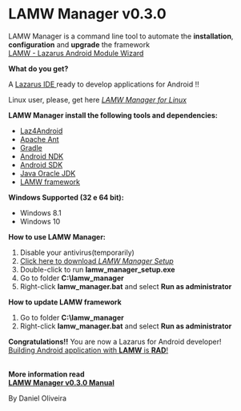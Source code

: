 # **LAMW Manager v0.3.0**

LAMW Manager is a command line tool to automate the <strong>installation</strong>, <strong>configuration</strong> and <strong>upgrade</strong>  the framework <a href="https://github.com/jmpessoa/lazandroidmodulewizard"><br>LAMW - Lazarus Android Module Wizard</a></br>

**What do you get?** 

<p>
	A <a href="http://www.lazarus-ide.org/">Lazarus  IDE </a> ready to develop applications for Android !!
</p>

<p> 
	Linux user, please,  get here <em><a href="https://github.com/DanielTimelord/LAMWAutoRunScripts"> LAMW Manager for Linux</a></em>
</p>




**LAMW Manager install the following tools and dependencies:**
<ul>
	<li><a href="https://sourceforge.net/projects/laz4android/">Laz4Android</a></li>
	<li><a href="https://ant.apache.org/">Apache Ant</a></li>
	<li><a href="https://gradle.org/">Gradle</a></li>
	<li><a href="https://developer.android.com/ndk/">Android NDK</a></li>
	<li><a href="https://developer.android.com/studio/releases/sdk-tools">Android SDK</a></li>
	<li><a href="https://www.oracle.com/technetwork/pt/java/javase/downloads/jdk8-downloads-2133151.html">Java Oracle JDK</a></li>
	<li><a href="https://github.com/jmpessoa/lazandroidmodulewizard">LAMW framework</a></li>
</ul>


**Windows Supported (32 e 64 bit):**

<ul>
	<!-- <li>Windows 7 - <a href="https://github.com/DanielTimelord/Laz4LAMW-win-installer/blob/master/lamw_manager/docs/win7.md">  <strong>Important Requeriments</strong></a></li> -->
	<li>Windows 8.1</li> 
	<li>Windows 10</li>
</ul>		



<p>
	<strong>How to use LAMW Manager:</strong>
	<ol>
	<li>Disable your antivirus(temporarily)</li>
	<li><a href="https://raw.githubusercontent.com/DanielTimelord/Laz4LAMW-win-installer/master/lamw_manager/lamw_manager_setup.exe">Click here to download <em> LAMW Manager Setup</em></a></li> 
	<li>Double-click to run <strong>lamw_manager_setup.exe</strong></li>
	<li>Go to folder <strong>C:\lamw_manager</strong></li>
	<li>Right-click <strong>lamw_manager.bat</strong> and  select <strong>Run as administrator</strong></li>
	</ol>
</p>

<p>
	<strong>How to update LAMW framework</strong>
	<ol>
		<li>Go to folder <strong>C:\lamw_manager</strong></li>
		<li>Right-click <strong>lamw_manager.bat</strong> and  select <strong>Run as administrator</strong></li>
	</ol>
</p>

<p>
	<strong> Congratulations!!</strong>
	You are now a Lazarus for Android developer!
	<br><a href="https://drive.google.com/open?id=1CeDDpuDfRwYrKpN7VHbossH6GfZUfqjm">Building Android application with <strong>LAMW</strong> is <strong>RAD</strong>!</a></br>
</p>

<p>
	 <br><strong>More information read</strong></br>
	 <a href="https://github.com/DanielTimelord/Laz4LAMW-win-installer/blob/master/lamw_manager/docs/man.md"><strong>LAMW Manager v0.3.0  Manual</strong></a>
</p>
<p>
	By Daniel Oliveira 
</p>
